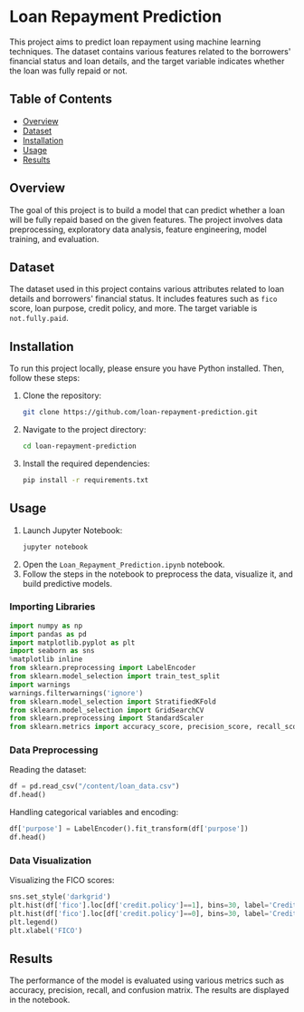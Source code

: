 # Loan Repayment Prediction

This project aims to predict loan repayment using machine learning techniques. The dataset contains various features related to the borrowers' financial status and loan details, and the target variable indicates whether the loan was fully repaid or not.

## Table of Contents

- [Overview](#overview)
- [Dataset](#dataset)
- [Installation](#installation)
- [Usage](#usage)
- [Results](#results)

## Overview

The goal of this project is to build a model that can predict whether a loan will be fully repaid based on the given features. The project involves data preprocessing, exploratory data analysis, feature engineering, model training, and evaluation.

## Dataset

The dataset used in this project contains various attributes related to loan details and borrowers' financial status. It includes features such as `fico` score, loan purpose, credit policy, and more. The target variable is `not.fully.paid`.

## Installation

To run this project locally, please ensure you have Python installed. Then, follow these steps:

1. Clone the repository:
    ```bash
    git clone https://github.com/loan-repayment-prediction.git
    ```
2. Navigate to the project directory:
    ```bash
    cd loan-repayment-prediction
    ```
3. Install the required dependencies:
    ```bash
    pip install -r requirements.txt
    ```

## Usage

1. Launch Jupyter Notebook:
    ```bash
    jupyter notebook
    ```
2. Open the `Loan_Repayment_Prediction.ipynb` notebook.
3. Follow the steps in the notebook to preprocess the data, visualize it, and build predictive models.

### Importing Libraries

```python
import numpy as np
import pandas as pd
import matplotlib.pyplot as plt
import seaborn as sns
%matplotlib inline
from sklearn.preprocessing import LabelEncoder
from sklearn.model_selection import train_test_split
import warnings
warnings.filterwarnings('ignore')
from sklearn.model_selection import StratifiedKFold
from sklearn.model_selection import GridSearchCV
from sklearn.preprocessing import StandardScaler
from sklearn.metrics import accuracy_score, precision_score, recall_score, confusion_matrix, classification_report
```

### Data Preprocessing

Reading the dataset:

```python
df = pd.read_csv("/content/loan_data.csv")
df.head()
```

Handling categorical variables and encoding:

```python
df['purpose'] = LabelEncoder().fit_transform(df['purpose'])
df.head()
```

### Data Visualization

Visualizing the FICO scores:

```python
sns.set_style('darkgrid')
plt.hist(df['fico'].loc[df['credit.policy']==1], bins=30, label='Credit.Policy=1')
plt.hist(df['fico'].loc[df['credit.policy']==0], bins=30, label='Credit.Policy=0')
plt.legend()
plt.xlabel('FICO')
```

## Results

The performance of the model is evaluated using various metrics such as accuracy, precision, recall, and confusion matrix. The results are displayed in the notebook.
